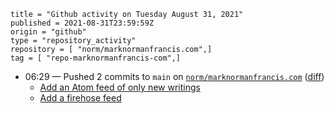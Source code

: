 ```
title = "Github activity on Tuesday August 31, 2021"
published = 2021-08-31T23:59:59Z
origin = "github"
type = "repository_activity"
repository = [ "norm/marknormanfrancis.com",]
tag = [ "repo-marknormanfrancis-com",]
```

* 06:29 — Pushed 2 commits to `main` on [`norm/marknormanfrancis.com`](https://github.com/norm/marknormanfrancis.com) ([diff](https://github.com/norm/marknormanfrancis.com/compare/be43913e10770225ad4462cbb693a74363178ed8..1837ce8b6587e455db1e90ac0bde67ec0428820b))
  * [Add an Atom feed of only new writings](https://github.com/norm/marknormanfrancis.com/commit/465212455ad512427dea5da72db6da4d5b795b4a)
  * [Add a firehose feed](https://github.com/norm/marknormanfrancis.com/commit/1837ce8b6587e455db1e90ac0bde67ec0428820b)
